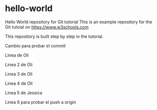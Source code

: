 # hello-world
Hello World repository for Git tutorial
This is an example repository for the Git tutoial on https://www.w3schools.com

This repository is built step by step in the tutorial.

Cambio para probar el commit

Linea de Oli

Linea 2 de Oli

Linea 3 de Oli

Linea 4 de Oli

Linea 5 de Jessica

Linea 6 para probar el push a origin
